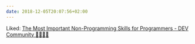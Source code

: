 ```yaml
---
date: 2018-12-05T20:07:56+02:00
---
```


Liked: [The Most Important Non-Programming Skills for Programmers - DEV Community 👩‍💻👨‍💻](https://dev.to/aspittel/the-most-important-non-programming-skills-for-programmers-iii)
